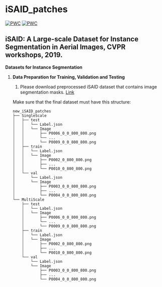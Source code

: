 # iSAID_patches

[![PWC](https://img.shields.io/endpoint.svg?url=https://paperswithcode.com/badge/isaid-a-large-scale-dataset-for-instance/object-detection-on-isaid)](https://paperswithcode.com/sota/object-detection-on-isaid?p=isaid-a-large-scale-dataset-for-instance)
[![PWC](https://img.shields.io/endpoint.svg?url=https://paperswithcode.com/badge/isaid-a-large-scale-dataset-for-instance/instance-segmentation-on-isaid)](https://paperswithcode.com/sota/instance-segmentation-on-isaid?p=isaid-a-large-scale-dataset-for-instance)

## iSAID: A Large-scale Dataset for Instance Segmentation in Aerial Images, CVPR workshops, 2019.

**Datasets for Instance Segmentation**

1.  **Data Preparation for Training, Validation and Testing**
    1. Please download preprocessed iSAID dataset that contains image segmentation masks.
    [Link](https://cnu365-my.sharepoint.com/:f:/g/personal/minjin03133_o_cnu_ac_kr/Ev27hOinbnNLhJvfQnCkjdMBlOKRwrWVnu3VYxh-LhHXMw?e=gO3hx5)
    
    
    Make sure that the final dataset must have this structure:

    ```
    new_iSAID_patches
    ├── SingleScale
    │   ├── test
    │   │   └── Label.json
    │   │   └── Image
    │   │       ├── P0006_0_0_800_800.png
    │   │       └── ...
    │   │       └── P0009_0_0_800_800.png
    │   ├── train
    │   │   └── Label.json
    │   │   └── Image
    │   │       ├── P0002_0_800_800.png
    │   │       ├── ...
    │   │       └── P0010_0_800_800.png
    │   └── val
    │       └── Label.json
    │       └── Image
    │           ├── P0003_0_0_800_800.png
    │           ├── ...
    │           └── P0004_0_0_800_800.png
    └── MultiScale
        ├── test
        │   └── Label.json
        │   └── Image
        │       ├── P0006_0_0_800_800.png
        │       └── ...
        │       └── P0009_0_0_800_800.png
        ├── train
        │   └── Label.json
        │   └── Image
        │       ├── P0002_0_800_800.png
        │       ├── ...
        │       └── P0010_0_800_800.png
        └── val
            └── Label.json
            └── Image
                ├── P0003_0_0_800_800.png
                ├── ...
                └── P0004_0_0_800_800.png
    ```
